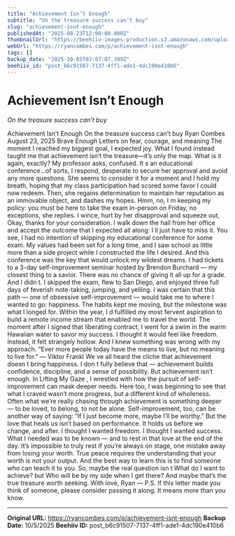 ```yaml
---
title: "Achievement Isn’t Enough"
subtitle: "On the treasure success can’t buy"
slug: "achievement-isnt-enough"
publishedAt: "2025-08-23T12:00:00.000Z"
thumbnailUrl: "https://beehiiv-images-production.s3.amazonaws.com/uploads/asset/file/f6b8a8e7-867a-46d5-ab8b-d1a15f4be785/Achievement_isnt_enough.png?t=1755795567"
webUrl: "https://ryancombes.com/p/achievement-isnt-enough"
tags: []
backup_date: "2025-10-05T03:07:07.399Z"
beehiiv_id: "post_b6c91507-7137-4ff1-ade1-4dc190e410b6"
---
```


# Achievement Isn’t Enough

*On the treasure success can’t buy*



Achievement Isn’t Enough On the treasure success can’t buy Ryan Combes August 23, 2025 Brave Enough Letters on fear, courage, and meaning The moment I reached my biggest goal, I expected joy. What I found instead taught me that achievement isn’t the treasure—it’s only the map. What is it again, exactly? My professor asks, confused. It s an educational conference...of sorts, I respond, desperate to secure her approval and avoid any more questions. She seems to consider it for a moment and I hold my breath, hoping that my class participation had scored some favor I could now redeem. Then, she regains determination to maintain her reputation as an immovable object, and dashes my hopes. Hmm, no, I m keeping my policy: you must be here to take the exam in-person on Friday, no exceptions, she replies. I wince, hurt by her disapproval and squeeze out, Okay, thanks for your consideration. I walk down the hall from her office and accept the outcome that I expected all along: I ll just have to miss it. You see, I had no intention of skipping my educational conference for some exam. My values had been set for a long time, and I saw school as little more than a side project while I constructed the life I desired. And this conference was the key that would unlock my wildest dreams. I had tickets to a 3-day self-improvement seminar hosted by Brendon Burchard — my closest thing to a savior. There was no chance of giving it all up for a grade. And I didn t. I skipped the exam, flew to San Diego, and enjoyed three full days of feverish note-taking, jumping, and yelling. I was certain that this path — one of obsessive self-improvement — would take me to where I wanted to go: happiness. The habits kept me moving, but the milestone was what I longed for. Within the year, I d fulfilled my most fervent aspiration to build a remote income stream that enabled me to travel the world. The moment after I signed that liberating contract, I went for a swim in the warm Hawaiian water to savor my success. I thought it would feel like freedom. Instead, it felt strangely hollow. And I knew something was wrong with my approach. “Ever more people today have the means to live, but no meaning to live for.” — Viktor Frankl We ve all heard the cliche that achievement doesn t bring happiness. I don t fully believe that — achievement builds confidence, discipline, and a sense of possibility. But achievement isn’t enough. In Lifting My Gaze , I wrestled with how the pursuit of self-improvement can mask deeper needs. Here too, I was beginning to see that what I craved wasn’t more progress, but a different kind of wholeness. Often what we’re really chasing through achievement is something deeper — to be loved, to belong, to not be alone. Self-improvement, too, can be another way of saying: “If I just become more, maybe I’ll be worthy.” But the love that heals us isn’t based on performance. It holds us before we change, and after. I thought I wanted freedom. I thought I wanted success. What I needed was to be known — and to rest in that love at the end of the day. It’s impossible to truly rest if you’re always on stage, one mistake away from losing your worth. True peace requires the understanding that your worth is not your output. And the best way to learn this is to find someone who can teach it to you. So, maybe the real question isn t What do I want to achieve? but Who will be by my side when I get there? And maybe that’s the true treasure worth seeking. With love, Ryan — P.S. If this letter made you think of someone, please consider passing it along. It means more than you know.

---

**Original URL:** https://ryancombes.com/p/achievement-isnt-enough
**Backup Date:** 10/5/2025
**Beehiiv ID:** post_b6c91507-7137-4ff1-ade1-4dc190e410b6
